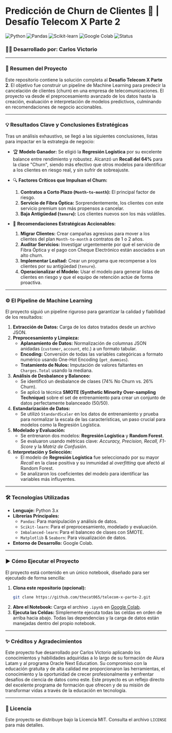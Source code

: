 # Predicción de Churn de Clientes 📡 | Desafío Telecom X Parte 2

![Python](https://img.shields.io/badge/Python-3.10+-blue?style=for-the-badge&logo=python)
![Pandas](https://img.shields.io/badge/Pandas-2.0+-green?style=for-the-badge&logo=pandas)
![Scikit-learn](https://img.shields.io/badge/Scikit--Learn-1.3+-orange?style=for-the-badge&logo=scikit-learn)
![Google Colab](https://img.shields.io/badge/Google_Colab-Ready-yellow?style=for-the-badge&logo=google-colab)
![Status](https://img.shields.io/badge/status-completado-success?style=for-the-badge)

### 👨‍💻 **Desarrollado por: Carlos Victorio**

---

### 🎯 Resumen del Proyecto

Este repositorio contiene la solución completa al **Desafío Telecom X Parte 2**. El objetivo fue construir un pipeline de Machine Learning para predecir la cancelación de clientes (churn) en una empresa de telecomunicaciones. El proyecto va desde el preprocesamiento avanzado de los datos hasta la creación, evaluación e interpretación de modelos predictivos, culminando en recomendaciones de negocio accionables.

---

### 💡 Resultados Clave y Conclusiones Estratégicas

Tras un análisis exhaustivo, se llegó a las siguientes conclusiones, listas para impactar en la estrategia de negocio:

*   🏆 **Modelo Ganador:** Se eligió la **Regresión Logística** por su excelente balance entre rendimiento y robustez. Alcanzó un **Recall del 64%** para la clase "Churn", siendo más efectivo que otros modelos para identificar a los clientes en riesgo real, y sin sufrir de sobreajuste.

*   🔍 **Factores Críticos que Impulsan el Churn:**
    1.  **Contratos a Corto Plazo (`Month-to-month`):** El principal factor de riesgo.
    2.  **Servicio de Fibra Óptica:** Sorprendentemente, los clientes con este servicio premium son más propensos a cancelar.
    3.  **Baja Antigüedad (`tenure`):** Los clientes nuevos son los más volátiles.

*   🚀 **Recomendaciones Estratégicas Accionables:**
    1.  **Migrar Clientes:** Crear campañas agresivas para mover a los clientes del plan `Month-to-month` a contratos de 1 o 2 años.
    2.  **Auditar Servicios:** Investigar urgentemente por qué el servicio de Fibra Óptica y el pago con Cheque Electrónico están asociados a un alto churn.
    3.  **Implementar Lealtad:** Crear un programa que recompense a los clientes por su antigüedad (`tenure`).
    4.  **Operacionalizar el Modelo:** Usar el modelo para generar listas de clientes en riesgo y que el equipo de retención actúe de forma proactiva.

---

### ⚙️ El Pipeline de Machine Learning

El proyecto siguió un pipeline riguroso para garantizar la calidad y fiabilidad de los resultados:

1.  **Extracción de Datos:** Carga de los datos tratados desde un archivo JSON.
2.  **Preprocesamiento y Limpieza:**
    *   **Aplanamiento de Datos:** Normalización de columnas JSON anidadas (`customer`, `account`, etc.) a un formato tabular.
    *   **Encoding:** Conversión de todas las variables categóricas a formato numérico usando One-Hot Encoding (`get_dummies`).
    *   **Tratamiento de Nulos:** Imputación de valores faltantes en `Charges.Total` usando la mediana.
3.  **Análisis de Desbalance y Balanceo:**
    *   Se identificó un desbalance de clases (74% No Churn vs. 26% Churn).
    *   Se aplicó la técnica **SMOTE (Synthetic Minority Over-sampling Technique)** sobre el set de entrenamiento para crear un conjunto de datos perfectamente balanceado (50/50).
4.  **Estandarización de Datos:**
    *   Se utilizó `StandardScaler` en los datos de entrenamiento y prueba para normalizar la escala de las características, un paso crucial para modelos como la Regresión Logística.
5.  **Modelado y Evaluación:**
    *   Se entrenaron dos modelos: **Regresión Logística** y **Random Forest**.
    *   Se evaluaron usando métricas clave: *Accuracy, Precision, Recall, F1-Score* y la *Matriz de Confusión*.
6.  **Interpretación y Selección:**
    *   El modelo de **Regresión Logística** fue seleccionado por su mayor *Recall* en la clase positiva y su inmunidad al *overfitting* que afectó al Random Forest.
    *   Se analizaron los coeficientes del modelo para identificar las variables más influyentes.

---

### 🛠️ Tecnologías Utilizadas

*   **Lenguaje:** Python 3.x
*   **Librerías Principales:**
    *   `Pandas`: Para manipulación y análisis de datos.
    *   `Scikit-learn`: Para el preprocesamiento, modelado y evaluación.
    *   `Imbalanced-learn`: Para el balanceo de clases con SMOTE.
    *   `Matplotlib` & `Seaborn`: Para visualización de datos.
*   **Entorno de Desarrollo:** Google Colab.

---

### ▶️ Cómo Ejecutar el Proyecto

El proyecto está contenido en un único notebook, diseñado para ser ejecutado de forma sencilla:

1.  **Clona este repositorio (opcional):**
    ```bash
    git clone https://github.com/thecat065/telecom-x-parte-2.git
    ```
2.  **Abre el Notebook:** Carga el archivo `.ipynb` en [Google Colab](https://colab.research.google.com/).
3.  **Ejecuta las Celdas:** Simplemente ejecuta todas las celdas en orden de arriba hacia abajo. Todas las dependencias y la carga de datos están manejadas dentro del propio notebook.

---

### ✨ Créditos y Agradecimientos

Este proyecto fue desarrollado por Carlos Victorio aplicando los conocimientos y habilidades adquiridas a lo largo de su formación de Alura Latam y al programa Oracle Next Education. Su compromiso con la educación gratuita y de alta calidad me proporcionaron las herramientas, el conocimiento y la oportunidad de crecer profesionalmente y enfrentar desafíos de ciencia de datos como este.
Este proyecto es un reflejo directo del excelente programa de formación que ofrecen y de su misión de transformar vidas a través de la educación en tecnología.

---

### 📄 Licencia

Este proyecto se distribuye bajo la Licencia MIT. Consulta el archivo `LICENSE` para más detalles.
